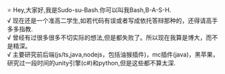 ⭐ Hey,大家好,我是Sudo-su-Bash.你可以叫我Bash,B-A-S-H.<br>
 √ 现在还是一个准高二学生,如若代码有误或者写成依托答辩那种的，还得请高手多多指教.<br>
 √ 曾经有过很多很多不切实际的想法,但是都失败了。所以现在我算是博大，而不是精深。<br>
 √ 主要研究前后端(js/ts,java,nodejs，包括油猴插件)，mc插件(java)，黑苹果，研究过一段时间的unity引擎(c#)和python,但是这些都不算太深.<br>
